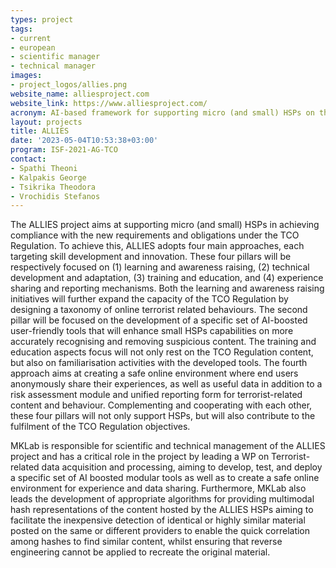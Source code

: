 ```yaml
---
types: project
tags:
- current
- european
- scientific manager 
- technical manager
images:
- project_logos/allies.png
website_name: alliesproject.com
website_link: https://www.alliesproject.com/ 
acronym: AI-based framework for supporting micro (and small) HSPs on the report and removaL of onLIne tErroriSt content
layout: projects
title: ALLIES
date: '2023-05-04T10:53:38+03:00'
program: ISF-2021-AG-TCO
contact: 
- Spathi Theoni
- Kalpakis George
- Tsikrika Theodora
- Vrochidis Stefanos
---
```

<p>
The ALLIES project aims at supporting micro (and small) HSPs in achieving compliance with the new requirements and obligations under the TCO Regulation. To achieve this, ALLIES adopts four main approaches, each targeting skill development and innovation. These four pillars will be respectively focused on (1) learning and awareness raising, (2) technical development and adaptation, (3) training and education, and (4) experience sharing and reporting mechanisms. Both the learning and awareness raising initiatives will further expand the capacity of the TCO Regulation by designing a taxonomy of online terrorist related behaviours. The second pillar will be focused on the development of a specific set of AI-boosted user-friendly tools that will enhance small HSPs capabilities on more accurately recognising and removing suspicious content. The training and education aspects focus will not only rest on the TCO Regulation content, but also on familiarisation activities with the developed tools. The fourth approach aims at creating a safe online environment where end users anonymously share their experiences, as well as useful data in addition to a risk assessment module and unified reporting form for terrorist-related content and behaviour. Complementing and cooperating with each other, these four pillars will not only support HSPs, but will also contribute to the fulfilment of the TCO Regulation objectives.
</p>
<p>
MKLab is responsible for scientific and technical management of the ALLIES project and has a critical role in the project by leading a WP on Terrorist-related data acquisition and processing, aiming to develop, test, and deploy a specific set of AI boosted modular tools as well as to create a safe online environment for experience and data sharing. Furthermore, MKLab also leads the development of appropriate algorithms for providing multimodal hash representations of the content hosted by the ALLIES HSPs aiming to facilitate the inexpensive detection of identical or highly similar material posted on the same or different providers to enable the quick correlation among hashes to find similar content, whilst ensuring that reverse engineering cannot be applied to recreate the original material.
</p>
